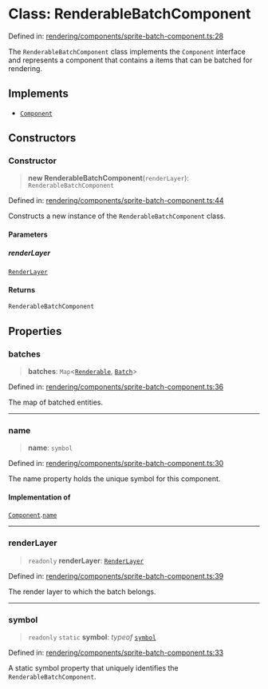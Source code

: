 # Class: RenderableBatchComponent

Defined in: [rendering/components/sprite-batch-component.ts:28](https://github.com/Forge-Game-Engine/Forge/blob/7a38cd584d26e8fac97f61bf2359fb32ea34a7fc/src/rendering/components/sprite-batch-component.ts#L28)

The `RenderableBatchComponent` class implements the `Component` interface and represents
a component that contains a items that can be batched for rendering.

## Implements

- [`Component`](../interfaces/Component.md)

## Constructors

### Constructor

> **new RenderableBatchComponent**(`renderLayer`): `RenderableBatchComponent`

Defined in: [rendering/components/sprite-batch-component.ts:44](https://github.com/Forge-Game-Engine/Forge/blob/7a38cd584d26e8fac97f61bf2359fb32ea34a7fc/src/rendering/components/sprite-batch-component.ts#L44)

Constructs a new instance of the `RenderableBatchComponent` class.

#### Parameters

##### renderLayer

[`RenderLayer`](RenderLayer.md)

#### Returns

`RenderableBatchComponent`

## Properties

### batches

> **batches**: `Map`\<[`Renderable`](Renderable.md), [`Batch`](../type-aliases/Batch.md)\>

Defined in: [rendering/components/sprite-batch-component.ts:36](https://github.com/Forge-Game-Engine/Forge/blob/7a38cd584d26e8fac97f61bf2359fb32ea34a7fc/src/rendering/components/sprite-batch-component.ts#L36)

The map of batched entities.

***

### name

> **name**: `symbol`

Defined in: [rendering/components/sprite-batch-component.ts:30](https://github.com/Forge-Game-Engine/Forge/blob/7a38cd584d26e8fac97f61bf2359fb32ea34a7fc/src/rendering/components/sprite-batch-component.ts#L30)

The name property holds the unique symbol for this component.

#### Implementation of

[`Component`](../interfaces/Component.md).[`name`](../interfaces/Component.md#name)

***

### renderLayer

> `readonly` **renderLayer**: [`RenderLayer`](RenderLayer.md)

Defined in: [rendering/components/sprite-batch-component.ts:39](https://github.com/Forge-Game-Engine/Forge/blob/7a38cd584d26e8fac97f61bf2359fb32ea34a7fc/src/rendering/components/sprite-batch-component.ts#L39)

The render layer to which the batch belongs.

***

### symbol

> `readonly` `static` **symbol**: *typeof* [`symbol`](#symbol)

Defined in: [rendering/components/sprite-batch-component.ts:33](https://github.com/Forge-Game-Engine/Forge/blob/7a38cd584d26e8fac97f61bf2359fb32ea34a7fc/src/rendering/components/sprite-batch-component.ts#L33)

A static symbol property that uniquely identifies the `RenderableBatchComponent`.
